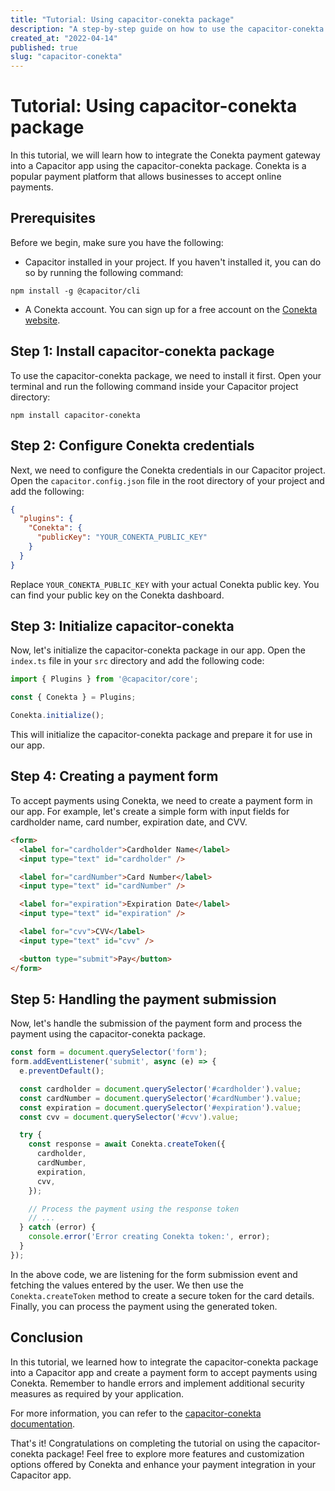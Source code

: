 ```yaml
---
title: "Tutorial: Using capacitor-conekta package"
description: "A step-by-step guide on how to use the capacitor-conekta package for integrating Conekta payment gateway into your Capacitor app."
created_at: "2022-04-14"
published: true
slug: "capacitor-conekta"
---
```


# Tutorial: Using capacitor-conekta package

In this tutorial, we will learn how to integrate the Conekta payment gateway into a Capacitor app using the capacitor-conekta package. Conekta is a popular payment platform that allows businesses to accept online payments.

## Prerequisites

Before we begin, make sure you have the following:

- Capacitor installed in your project. If you haven't installed it, you can do so by running the following command:

```
npm install -g @capacitor/cli
```

- A Conekta account. You can sign up for a free account on the [Conekta website](https://www.conekta.com/).

## Step 1: Install capacitor-conekta package

To use the capacitor-conekta package, we need to install it first. Open your terminal and run the following command inside your Capacitor project directory:

```
npm install capacitor-conekta
```

## Step 2: Configure Conekta credentials

Next, we need to configure the Conekta credentials in our Capacitor project. Open the `capacitor.config.json` file in the root directory of your project and add the following:

```json
{
  "plugins": {
    "Conekta": {
      "publicKey": "YOUR_CONEKTA_PUBLIC_KEY"
    }
  }
}
```

Replace `YOUR_CONEKTA_PUBLIC_KEY` with your actual Conekta public key. You can find your public key on the Conekta dashboard.

## Step 3: Initialize capacitor-conekta

Now, let's initialize the capacitor-conekta package in our app. Open the `index.ts` file in your `src` directory and add the following code:

```typescript
import { Plugins } from '@capacitor/core';

const { Conekta } = Plugins;

Conekta.initialize();
```

This will initialize the capacitor-conekta package and prepare it for use in our app.

## Step 4: Creating a payment form

To accept payments using Conekta, we need to create a payment form in our app. For example, let's create a simple form with input fields for cardholder name, card number, expiration date, and CVV.

```html
<form>
  <label for="cardholder">Cardholder Name</label>
  <input type="text" id="cardholder" />

  <label for="cardNumber">Card Number</label>
  <input type="text" id="cardNumber" />

  <label for="expiration">Expiration Date</label>
  <input type="text" id="expiration" />

  <label for="cvv">CVV</label>
  <input type="text" id="cvv" />

  <button type="submit">Pay</button>
</form>
```

## Step 5: Handling the payment submission

Now, let's handle the submission of the payment form and process the payment using the capacitor-conekta package.

```typescript
const form = document.querySelector('form');
form.addEventListener('submit', async (e) => {
  e.preventDefault();

  const cardholder = document.querySelector('#cardholder').value;
  const cardNumber = document.querySelector('#cardNumber').value;
  const expiration = document.querySelector('#expiration').value;
  const cvv = document.querySelector('#cvv').value;

  try {
    const response = await Conekta.createToken({
      cardholder,
      cardNumber,
      expiration,
      cvv,
    });

    // Process the payment using the response token
    // ...
  } catch (error) {
    console.error('Error creating Conekta token:', error);
  }
});
```

In the above code, we are listening for the form submission event and fetching the values entered by the user. We then use the `Conekta.createToken` method to create a secure token for the card details. Finally, you can process the payment using the generated token.

## Conclusion

In this tutorial, we learned how to integrate the capacitor-conekta package into a Capacitor app and create a payment form to accept payments using Conekta. Remember to handle errors and implement additional security measures as required by your application.

For more information, you can refer to the [capacitor-conekta documentation](https://github.com/conekta/capacitor-conekta).

That's it! Congratulations on completing the tutorial on using the capacitor-conekta package! Feel free to explore more features and customization options offered by Conekta and enhance your payment integration in your Capacitor app.